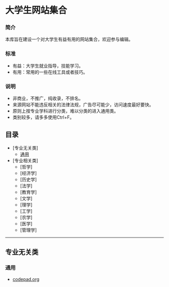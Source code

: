 大学生网站集合
===================
### 简介
本库旨在建设一个对大学生有益有用的网站集合，欢迎参与编辑。

###	标准
- 有益：大学生就业指导，技能学习。
- 有用：常用的一些在线工具或者技巧。

### 说明
- 非商业，不推广，纯收录，不排名。
- 来源网站不能违反相关的法律法规，广告尽可能少，访问速度最好要快。
- 原则上按专业学科进行分类，难以分类的进入通用类。
- 类别较多，请多多使用Ctrl+F。

## 目录
* [专业无关类]
	* [通用](#通用)
* [专业相关类]
	* [哲学]
	* [经济学]
	* [历史学]
	* [法学]
	* [教育学]
	* [文学]
	* [理学]
	* [工学]
	* [农学]
	* [医学]
	* [管理学]

---	
## 专业无关类
### 通用
* [codepad.org](http://codepad.org/)